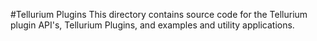 #Tellurium Plugins
This directory contains source code for the Tellurium plugin API's, Tellurium Plugins, and examples and utility applications.


